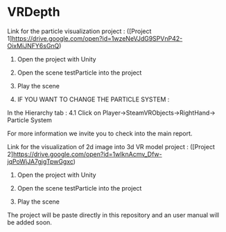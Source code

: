# VRDepth

Link for the particle visualization project : ([Project 1]https://drive.google.com/open?id=1wzeNeVJdG9SPVnP42-OixMiJNFY6sGnQ)

1) Open the project with Unity

2) Open the scene testParticle into the project

3) Play the scene

4) IF YOU WANT TO CHANGE THE PARTICLE SYSTEM :

In the Hierarchy tab :
4.1 Click on Player->SteamVRObjects->RightHand-> Particle System

For more information we invite you to check into the main report.

Link for the visualization of 2d image into 3d VR model project : ([Project 2]https://drive.google.com/open?id=1wIknAcmv_Dfw-jqPoWjJA7gjgTpwGgxc)

1) Open the project with Unity

2) Open the scene testParticle into the project

3) Play the scene



The project will be paste directly in this repository and an user manual will be added soon.
